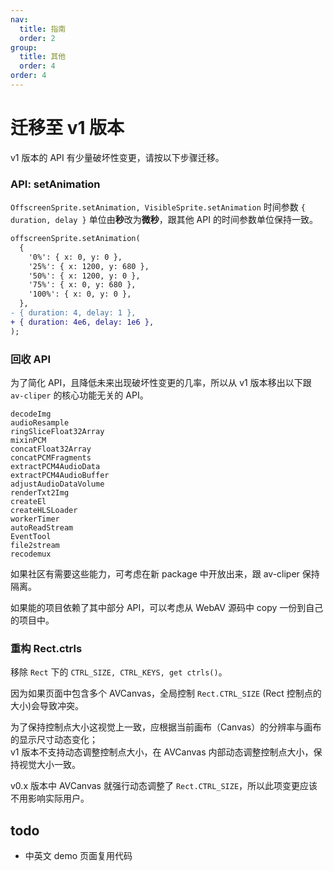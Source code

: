 ```yaml
---
nav:
  title: 指南
  order: 2
group:
  title: 其他
  order: 4
order: 4
---
```


# 迁移至 v1 版本

v1 版本的 API 有少量破坏性变更，请按以下步骤迁移。

### API: setAnimation

`OffscreenSprite.setAnimation, VisibleSprite.setAnimation` 时间参数 `{ duration, delay }` 单位由**秒**改为**微秒**，跟其他 API 的时间参数单位保持一致。

```diff
offscreenSprite.setAnimation(
  {
    '0%': { x: 0, y: 0 },
    '25%': { x: 1200, y: 680 },
    '50%': { x: 1200, y: 0 },
    '75%': { x: 0, y: 680 },
    '100%': { x: 0, y: 0 },
  },
- { duration: 4, delay: 1 },
+ { duration: 4e6, delay: 1e6 },
);
```

### 回收 API

为了简化 API，且降低未来出现破坏性变更的几率，所以从 v1 版本移出以下跟 `av-cliper` 的核心功能无关的 API。

```
decodeImg
audioResample
ringSliceFloat32Array
mixinPCM
concatFloat32Array
concatPCMFragments
extractPCM4AudioData
extractPCM4AudioBuffer
adjustAudioDataVolume
renderTxt2Img
createEl
createHLSLoader
workerTimer
autoReadStream
EventTool
file2stream
recodemux
```

如果社区有需要这些能力，可考虑在新 package 中开放出来，跟 av-cliper 保持隔离。

如果能的项目依赖了其中部分 API，可以考虑从 WebAV 源码中 copy 一份到自己的项目中。

### 重构 Rect.ctrls

移除 `Rect` 下的 `CTRL_SIZE, CTRL_KEYS, get ctrls()`。

因为如果页面中包含多个 AVCanvas，全局控制 `Rect.CTRL_SIZE` (Rect 控制点的大小)会导致冲突。

为了保持控制点大小这视觉上一致，应根据当前画布（Canvas）的分辨率与画布的显示尺寸动态变化；  
v1 版本不支持动态调整控制点大小，在 AVCanvas 内部动态调整控制点大小，保持视觉大小一致。

v0.x 版本中 AVCanvas 就强行动态调整了 `Rect.CTRL_SIZE`，所以此项变更应该不用影响实际用户。

## todo

- 中英文 demo 页面复用代码
